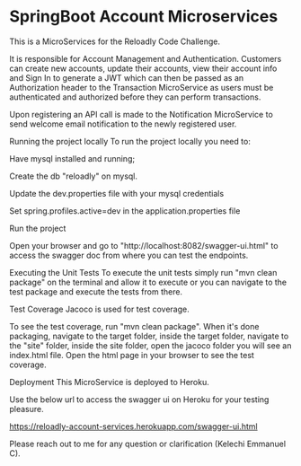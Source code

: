 # SpringBoot Account Microservices

This is a MicroServices for the Reloadly Code Challenge.

It is responsible for Account Management and Authentication. Customers can create new accounts, update their accounts, view their account info and Sign In to generate a JWT which can then be passed as an Authorization header to the Transaction MicroService as users must be authenticated and authorized before they can perform transactions.

Upon registering an API call is made to the Notification MicroService to send welcome email notification to the newly registered user.

Running the project locally
To run the project locally you need to:

Have mysql installed and running;

Create the db "reloadly" on mysql.

Update the dev.properties file with your mysql credentials

Set spring.profiles.active=dev in the application.properties file

Run the project

Open your browser and go to "http://localhost:8082/swagger-ui.html" to access the swagger doc from where you can test the endpoints.

Executing the Unit Tests
To execute the unit tests simply run "mvn clean package" on the terminal and allow it to execute or you can navigate to the test package and execute the tests from there.

Test Coverage
Jacoco is used for test coverage.

To see the test coverage, run "mvn clean package". When it's done packaging, navigate to the target folder, inside the target folder, navigate to the "site" folder, inside the site folder, open the jacoco folder you will see an index.html file. Open the html page in your browser to see the test coverage.

Deployment
This MicroService is deployed to Heroku.

Use the below url to access the swagger ui on Heroku for your testing pleasure.

https://reloadly-account-services.herokuapp.com/swagger-ui.html

Please reach out to me for any question or clarification (Kelechi Emmanuel C).

